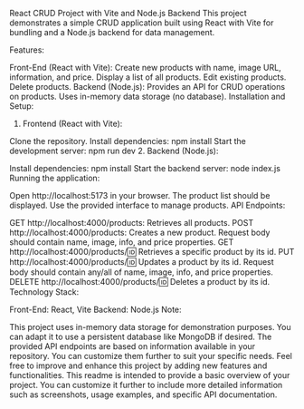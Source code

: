 React CRUD Project with Vite and Node.js Backend
This project demonstrates a simple CRUD application built using React with Vite for bundling and a Node.js backend for data management.

Features:

Front-End (React with Vite):
Create new products with name, image URL, information, and price.
Display a list of all products.
Edit existing products.
Delete products.
Backend (Node.js):
Provides an API for CRUD operations on products.
Uses in-memory data storage (no database).
Installation and Setup:

1. Frontend (React with Vite):

Clone the repository.
Install dependencies: npm install
Start the development server: npm run dev
2. Backend (Node.js):

Install dependencies: npm install
Start the backend server: node index.js
Running the application:

Open http://localhost:5173 in your browser.
The product list should be displayed.
Use the provided interface to manage products.
API Endpoints:

GET http://localhost:4000/products: Retrieves all products.
POST http://localhost:4000/products: Creates a new product. Request body should contain name, image, info, and price properties.
GET http://localhost:4000/products/:id: Retrieves a specific product by its id.
PUT http://localhost:4000/products/:id: Updates a product by its id. Request body should contain any/all of name, image, info, and price properties.
DELETE http://localhost:4000/products/:id: Deletes a product by its id.
Technology Stack:

Front-End: React, Vite
Backend: Node.js
Note:

This project uses in-memory data storage for demonstration purposes. You can adapt it to use a persistent database like MongoDB if desired.
The provided API endpoints are based on information available in your repository. You can customize them further to suit your specific needs.
Feel free to improve and enhance this project by adding new features and functionalities.
This readme is intended to provide a basic overview of your project. You can customize it further to include more detailed information such as screenshots, usage examples, and specific API documentation.
